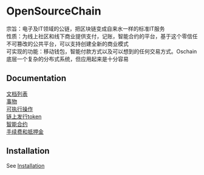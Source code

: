 # OpenSourceChain  
宗旨：电子及IT领域的公链，把区块链变成自来水一样的标准IT服务  
性质：为线上社区和线下商业提供支付，记账，智能合约的平台，基于这个零信任不可篡改的公共平台，可以支持创建全新的商业模式  
可实现的功能：移动钱包，智能付款方式以及可以想到的任何交易方式。Oschain底层一个复杂的分布式系统，但应用起来是十分容易  
## Documentation
[文档列表](https://github.com/OSCHFoundation/wiki)  
[事物](https://github.com/OSCHFoundation/wiki/blob/master/%E4%BA%8B%E5%8A%A1transaction.md)  
[可执行操作](https://github.com/OSCHFoundation/wiki/blob/master/%E5%8F%AF%E6%89%A7%E8%A1%8C%E7%9A%84%E6%93%8D%E4%BD%9C.md)  
[链上发行token](https://github.com/OSCHFoundation/wiki/blob/master/Tokens%20on%20OSCH.md)  
[智能合约](https://github.com/OSCHFoundation/wiki/blob/master/%E6%99%BA%E8%83%BD%E5%90%88%E7%BA%A6.md)  
[手续费和抵押金](https://github.com/OSCHFoundation/wiki/blob/master/%E8%B4%B9%E7%94%A8Fee.md)  

## Installation
See [Installation](https://github.com/OSCHFoundation/wiki/blob/master/osch-core%E7%BC%96%E8%AF%91%E8%BF%90%E8%A1%8C.md)


